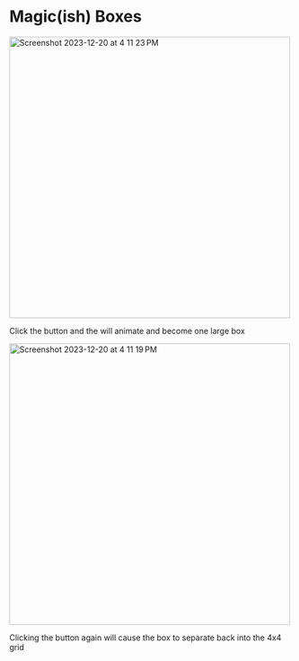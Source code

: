 <h1>Magic(ish) Boxes</h1>

<img width="500" alt="Screenshot 2023-12-20 at 4 11 23 PM" src="https://github.com/m-wheeler-dev/boxes/assets/105622101/06e5df87-5c9c-4ede-b2c1-e2a6cfda7d0b">

<p>Click the button and the will animate and become one large box</p>

<img width="500" alt="Screenshot 2023-12-20 at 4 11 19 PM" src="https://github.com/m-wheeler-dev/boxes/assets/105622101/af30a9ab-fd54-40eb-acff-144b1f0b2dbf">

<p>Clicking the button again will cause the box to separate back into the 4x4 grid</p>
